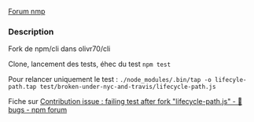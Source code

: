[Forum nmp](https://npm.community/)

### Description

Fork de npm/cli dans olivr70/cli

Clone, lancement des tests, éhec du test `npm test`

Pour relancer uniquement le test :
`./node_modules/.bin/tap -o lifecyle-path.tap test/broken-under-nyc-and-travis/lifecycle-path.js`

Fiche sur
[Contribution issue : failing test after fork "lifecycle-path.js" - 🐞 bugs - npm forum](https://npm.community/t/contribution-issue-failing-test-after-fork-lifecycle-path-js/9149)
